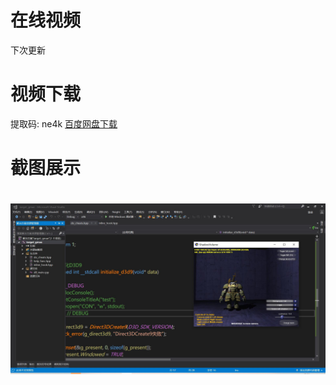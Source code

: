 
# 在线视频
下次更新

# 视频下载
提取码: ne4k  [百度网盘下载](https://pan.baidu.com/s/1erTgRA1vO-WZT-rQFF64jA)

# 截图展示
<h1 align="center">
	<img src="demo.jpg">
</h1>

